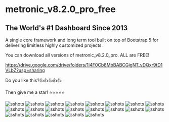 # metronic_v8.2.0_pro_free

## The World's #1 Dashboard Since 2013

A single core framework and long term tool built
on top of Bootstrap 5 for delivering limitless highly
customized projects.

You can download all versions of metronic_v8.2.0_pro. ALL are FREE!

<https://drive.google.com/drive/folders/1I4F0Cb8MbBABCGigNT_vDQxr9tD1VLbZ?usp=sharing>

Do you like this?👍👍👍👍👍

Then give me a star! ⭐⭐⭐⭐⭐

![sshots](./screenshots/00.png)
![sshots](./screenshots/01.png)
![sshots](./screenshots/02.png)
![sshots](./screenshots/03.png)
![sshots](./screenshots/04.png)
![sshots](./screenshots/05.png)
![sshots](./screenshots/06.png)
![sshots](./screenshots/07.png)
![sshots](./screenshots/08.png)
![sshots](./screenshots/09.png)
![sshots](./screenshots/10.png)
![sshots](./screenshots/11.png)
![sshots](./screenshots/12.png)
![sshots](./screenshots/13.png)
![sshots](./screenshots/14.png)
![sshots](./screenshots/15.png)
![sshots](./screenshots/16.png)
![sshots](./screenshots/17.png)
![sshots](./screenshots/18.png)
![sshots](./screenshots/19.png)
![sshots](./screenshots/20.png)
                                                     